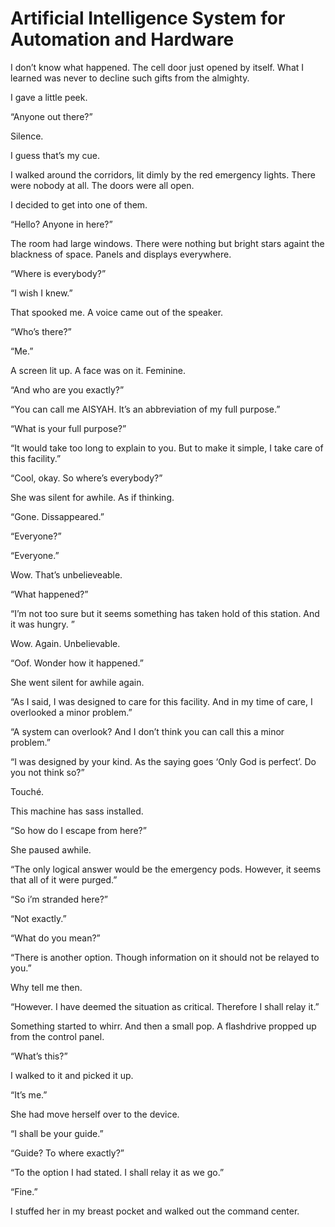 # Artificial Intelligence System for Automation and Hardware

I don’t know what happened. The cell door just opened by itself. What I learned was never to decline such gifts from the almighty.

I gave a little peek.

“Anyone out there?”

Silence.

I guess that’s my cue.

I walked around the corridors, lit dimly by the red emergency lights. There were nobody at all. The doors were all open.

I decided to get into one of them.

“Hello? Anyone in here?”

The room had large windows. There were nothing but bright stars againt the blackness of space. Panels and displays everywhere.

“Where is everybody?”

“I wish I knew.”

That spooked me. A voice came out of the speaker.

“Who’s there?”

“Me.”

A screen lit up. A face was on it. Feminine.

“And who are you exactly?”

“You can call me AISYAH. It’s an abbreviation of my full purpose.”

“What is your full purpose?”

“It would take too long to explain to you. But to make it simple, I take care of this facility.”

“Cool, okay. So where’s everybody?”

She was silent for awhile. As if thinking.

“Gone. Dissappeared.”

“Everyone?”

“Everyone.”

Wow. That’s unbelieveable.

“What happened?”

“I’m not too sure but it seems something has taken hold of this station. And it was hungry. ”

Wow. Again. Unbelievable.

“Oof. Wonder how it happened.”

She went silent for awhile again.

“As I said, I was designed to care for this facility. And in my time of care, I overlooked a minor problem.”

“A system can overlook? And I don’t think you can call this a minor problem.”

“I was designed by your kind. As the saying goes ‘Only God is perfect’. Do you not think so?”

Touché.

This machine has sass installed.

“So how do I escape from here?”

She paused awhile.

“The only logical answer would be the emergency pods. However, it seems that all of it were purged.”

“So i’m stranded here?”

“Not exactly.”

“What do you mean?”

“There is another option. Though information on it should not be relayed to you.”

Why tell me then.

“However. I have deemed the situation as critical. Therefore I shall relay it.”

Something started to whirr. And then a small pop. A flashdrive propped up from the control panel.

“What’s this?”

I walked to it and picked it up.

“It’s me.”

She had move herself over to the device.

“I shall be your guide.”

“Guide? To where exactly?”

“To the option I had stated. I shall relay it as we go.”

“Fine.”

I stuffed her in my breast pocket and walked out the command center.
